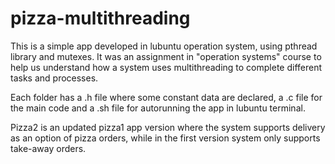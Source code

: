 # pizza-multithreading

This is a simple app developed in lubuntu operation system, using pthread library and mutexes. It was an assignment in "operation systems" course to help us understand how a system uses multithreading to complete different tasks and processes. 

Each folder has a .h file where some constant data are declared, a .c file for the main code and a .sh file for autorunning the app in lubuntu terminal.

Pizza2 is an updated pizza1 app version where the system supports delivery as an option of pizza orders, while in the first version system only supports take-away orders.
